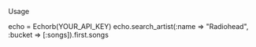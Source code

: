 Usage

echo = Echorb(YOUR_API_KEY)
echo.search_artist(:name => "Radiohead", :bucket => [:songs]).first.songs